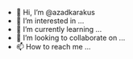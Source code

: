 - 👋 Hi, I’m @azadkarakus
- 👀 I’m interested in ...
- 🌱 I’m currently learning ...
- 💞️ I’m looking to collaborate on ...
- 📫 How to reach me ...

<!---
azadkarakus/azadkarakus is a ✨ special ✨ repository because its `README.md` (this file) appears on your GitHub profile.
You can click the Preview link to take a look at your changes.
--->
